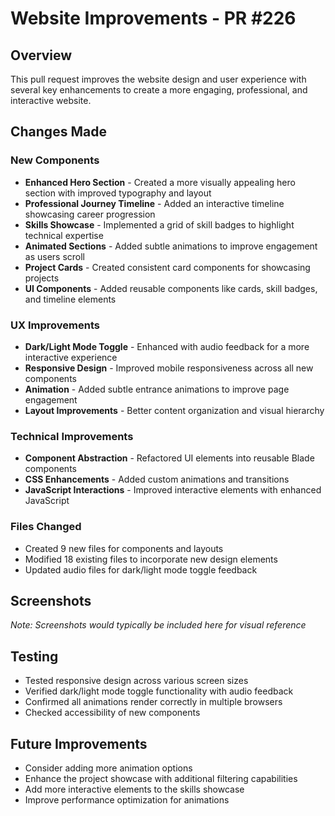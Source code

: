 # Website Improvements - PR #226

## Overview
This pull request improves the website design and user experience with several key enhancements to create a more engaging, professional, and interactive website.

## Changes Made

### New Components
- **Enhanced Hero Section** - Created a more visually appealing hero section with improved typography and layout
- **Professional Journey Timeline** - Added an interactive timeline showcasing career progression
- **Skills Showcase** - Implemented a grid of skill badges to highlight technical expertise
- **Animated Sections** - Added subtle animations to improve engagement as users scroll
- **Project Cards** - Created consistent card components for showcasing projects
- **UI Components** - Added reusable components like cards, skill badges, and timeline elements

### UX Improvements
- **Dark/Light Mode Toggle** - Enhanced with audio feedback for a more interactive experience
- **Responsive Design** - Improved mobile responsiveness across all new components
- **Animation** - Added subtle entrance animations to improve page engagement
- **Layout Improvements** - Better content organization and visual hierarchy

### Technical Improvements
- **Component Abstraction** - Refactored UI elements into reusable Blade components
- **CSS Enhancements** - Added custom animations and transitions
- **JavaScript Interactions** - Improved interactive elements with enhanced JavaScript

### Files Changed
- Created 9 new files for components and layouts
- Modified 18 existing files to incorporate new design elements
- Updated audio files for dark/light mode toggle feedback

## Screenshots
*Note: Screenshots would typically be included here for visual reference*

## Testing
- Tested responsive design across various screen sizes
- Verified dark/light mode toggle functionality with audio feedback
- Confirmed all animations render correctly in multiple browsers
- Checked accessibility of new components

## Future Improvements
- Consider adding more animation options
- Enhance the project showcase with additional filtering capabilities
- Add more interactive elements to the skills showcase
- Improve performance optimization for animations